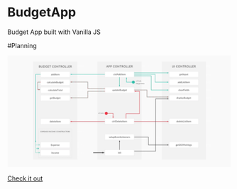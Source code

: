 # BudgetApp
Budget App built with Vanilla JS

#Planning

![alt text](https://github.com/galatigiuseppe/BudgetApp/blob/master/plan2.png)

[Check it out](https://www.google.com)
